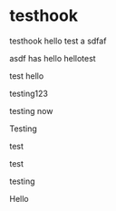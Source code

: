testhook
========

testhook
hello
test
a
sdfaf

asdf
has
hello
hellotest


test
hello

testing123

testing
now

Testing

test

test

testing

Hello
